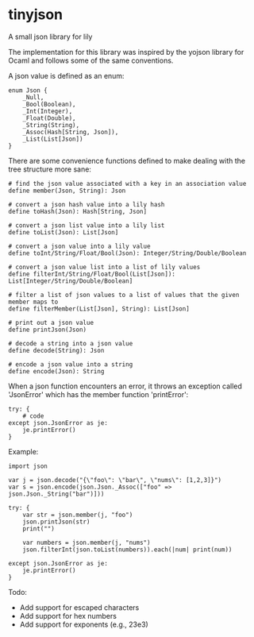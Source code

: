 # tinyjson
A small json library for lily

The implementation for this library was inspired by the yojson library for Ocaml and follows some of the same conventions.

A json value is defined as an enum:

```
enum Json {
    _Null,
    _Bool(Boolean),
    _Int(Integer),
    _Float(Double),
    _String(String),
    _Assoc(Hash[String, Json]),
    _List(List[Json])
}
```
There are some convenience functions defined to make dealing with the tree structure more sane:

```
# find the json value associated with a key in an association value
define member(Json, String): Json

# convert a json hash value into a lily hash
define toHash(Json): Hash[String, Json]

# convert a json list value into a lily list
define toList(Json): List[Json]

# convert a json value into a lily value
define toInt/String/Float/Bool(Json): Integer/String/Double/Boolean

# convert a json value list into a list of lily values
define filterInt/String/Float/Bool(List[Json]): List[Integer/String/Double/Boolean]

# filter a list of json values to a list of values that the given member maps to
define filterMember(List[Json], String): List[Json]

# print out a json value
define printJson(Json)

# decode a string into a json value
define decode(String): Json

# encode a json value into a string
define encode(Json): String
```

When a json function encounters an error, it throws an exception called 'JsonError'
which has the member function 'printError':
```
try: {
    # code
except json.JsonError as je:
    je.printError()
}
```

Example:

```
import json

var j = json.decode("{\"foo\": \"bar\", \"nums\": [1,2,3]}")
var s = json.encode(json.Json._Assoc(["foo" => json.Json._String("bar")]))

try: {
    var str = json.member(j, "foo")
    json.printJson(str)
    print("")

    var numbers = json.member(j, "nums")
    json.filterInt(json.toList(numbers)).each(|num| print(num))

except json.JsonError as je:
    je.printError()
}

```

Todo:
* Add support for escaped characters
* Add support for hex numbers
* Add support for exponents (e.g., 23e3)
